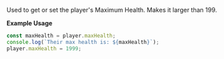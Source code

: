 Used to get or set the player's Maximum Health.
Makes it larger than 199.

**Example Usage**

```js
const maxHealth = player.maxHealth;
console.log(`Their max health is: ${maxHealth}`);
player.maxHealth = 1999;
```
